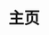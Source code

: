 ---
home: false
layout: BlogHome
icon: home
title: 主页
heroImage: logo.svg
heroText: 时间回答所有
heroFullScreen: false
tagline: 生于忧患，死于安乐
article: false

footer: 时间会给出回答
---